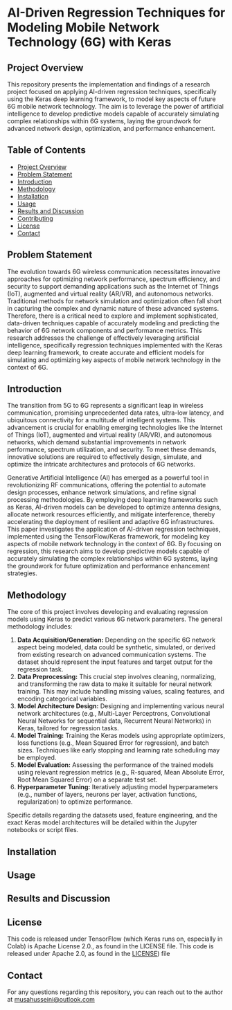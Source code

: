 # AI-Driven Regression Techniques for Modeling Mobile Network Technology (6G) with Keras

## Project Overview

This repository presents the implementation and findings of a research project focused on applying AI-driven regression techniques, specifically using the Keras deep learning framework, to model key aspects of future 6G mobile network technology. The aim is to leverage the power of artificial intelligence to develop predictive models capable of accurately simulating complex relationships within 6G systems, laying the groundwork for advanced network design, optimization, and performance enhancement.

## Table of Contents

- [Project Overview](#project-overview)
- [Problem Statement](#problem-statement)
- [Introduction](#introduction)
- [Methodology](#methodology)
- [Installation](#installation)
- [Usage](#usage)
- [Results and Discussion](#results-and-discussion)
- [Contributing](#contributing)
- [License](#license)
- [Contact](#contact)

## Problem Statement

The evolution towards 6G wireless communication necessitates innovative approaches for optimizing network performance, spectrum efficiency, and security to support demanding applications such as the Internet of Things (IoT), augmented and virtual reality (AR/VR), and autonomous networks. Traditional methods for network simulation and optimization often fall short in capturing the complex and dynamic nature of these advanced systems. Therefore, there is a critical need to explore and implement sophisticated, data-driven techniques capable of accurately modeling and predicting the behavior of 6G network components and performance metrics. This research addresses the challenge of effectively leveraging artificial intelligence, specifically regression techniques implemented with the Keras deep learning framework, to create accurate and efficient models for simulating and optimizing key aspects of mobile network technology in the context of 6G.

## Introduction

The transition from 5G to 6G represents a significant leap in wireless communication, promising unprecedented data rates, ultra-low latency, and ubiquitous connectivity for a multitude of intelligent systems. This advancement is crucial for enabling emerging technologies like the Internet of Things (IoT), augmented and virtual reality (AR/VR), and autonomous networks, which demand substantial improvements in network performance, spectrum utilization, and security. To meet these demands, innovative solutions are required to effectively design, simulate, and optimize the intricate architectures and protocols of 6G networks.

Generative Artificial Intelligence (AI) has emerged as a powerful tool in revolutionizing RF communications, offering the potential to automate design processes, enhance network simulations, and refine signal processing methodologies. By employing deep learning frameworks such as Keras, AI-driven models can be developed to optimize antenna designs, allocate network resources efficiently, and mitigate interference, thereby accelerating the deployment of resilient and adaptive 6G infrastructures. This paper investigates the application of AI-driven regression techniques, implemented using the TensorFlow/Keras framework, for modeling key aspects of mobile network technology in the context of 6G. By focusing on regression, this research aims to develop predictive models capable of accurately simulating the complex relationships within 6G systems, laying the groundwork for future optimization and performance enhancement strategies.

## Methodology

The core of this project involves developing and evaluating regression models using Keras to predict various 6G network parameters. The general methodology includes:

1.  **Data Acquisition/Generation:** Depending on the specific 6G network aspect being modeled, data could be synthetic, simulated, or derived from existing research on advanced communication systems. The dataset should represent the input features and target output for the regression task.
2.  **Data Preprocessing:** This crucial step involves cleaning, normalizing, and transforming the raw data to make it suitable for neural network training. This may include handling missing values, scaling features, and encoding categorical variables.
3.  **Model Architecture Design:** Designing and implementing various neural network architectures (e.g., Multi-Layer Perceptrons, Convolutional Neural Networks for sequential data, Recurrent Neural Networks) in Keras, tailored for regression tasks.
4.  **Model Training:** Training the Keras models using appropriate optimizers, loss functions (e.g., Mean Squared Error for regression), and batch sizes. Techniques like early stopping and learning rate scheduling may be employed.
5.  **Model Evaluation:** Assessing the performance of the trained models using relevant regression metrics (e.g., R-squared, Mean Absolute Error, Root Mean Squared Error) on a separate test set.
6.  **Hyperparameter Tuning:** Iteratively adjusting model hyperparameters (e.g., number of layers, neurons per layer, activation functions, regularization) to optimize performance.

Specific details regarding the datasets used, feature engineering, and the exact Keras model architectures will be detailed within the Jupyter notebooks or script files.

## Installation

## Usage

## Results and Discussion

## License
This code is released under TensorFlow (which Keras runs on, especially in Colab) is Apache License 2.0., as found in the LICENSE file.
This code is released under Apache 2.0, as found in the [LICENSE](https://github.com/keras-team/keras/blob/master/LICENSE)) file

## Contact
For any questions regarding this repository, you can reach out to the author at musahusseini@outlook.com
